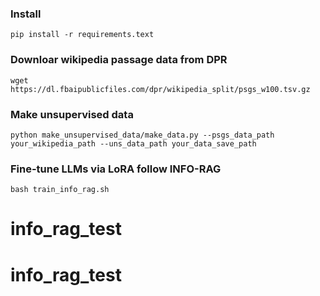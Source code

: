 ### Install
```
pip install -r requirements.text
```

### Downloar wikipedia passage data from DPR
```
wget https://dl.fbaipublicfiles.com/dpr/wikipedia_split/psgs_w100.tsv.gz
```

### Make unsupervised data
```
python make_unsupervised_data/make_data.py --psgs_data_path your_wikipedia_path --uns_data_path your_data_save_path
```

### Fine-tune LLMs via LoRA follow INFO-RAG
```
bash train_info_rag.sh
```
# info_rag_test
# info_rag_test
